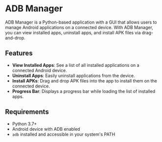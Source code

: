 # ADB Manager

ADB Manager is a Python-based application with a GUI that allows users to manage Android applications on a connected device. With ADB Manager, you can view installed apps, uninstall apps, and install APK files via drag-and-drop.

## Features

- **View Installed Apps**: See a list of all installed applications on a connected Android device.
- **Uninstall Apps**: Easily uninstall applications from the device.
- **Install APKs**: Drag and drop APK files into the app to install them on the connected device.
- **Progress Bar**: Displays a progress bar while loading the list of installed apps.

## Requirements

- Python 3.7+
- Android device with ADB enabled
- `adb` installed and accessible in your system's PATH

